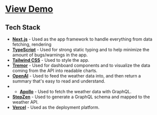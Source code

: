 # [View Demo](https://chatgpt-weather-app.vercel.app/)

## Tech Stack

- **[Next.js](https://nextjs.org/)** - Used as the app framework to handle everything from data fetching, rendering
- **[TypeScript](https://www.typescriptlang.org/)** - Used for strong static typing and to help minimize the amount of bugs/warnings in the app.
- **[Tailwind CSS](https://tailwindcss.com/)** - Used to style the app.
- **[Tremor](https://www.tremor.so/)** - Used for dashboard components and to visualize the data coming from the API into readable charts.
- **[OpenAI](https://openai.com/)** - Used to feed the weather data into, and then return a summary that's easy to read and understand.
- - **[Apollo](https://www.apollographql.com/docs/react)** - Used to fetch the weather data with GraphQL.
- **[StepZen](https://stepzen.com/)** - Used to generate a GraphQL schema and mapped to the weather API.
- **[Vercel](https://vercel.com/dashboard)** - Used as the deployment platform.
